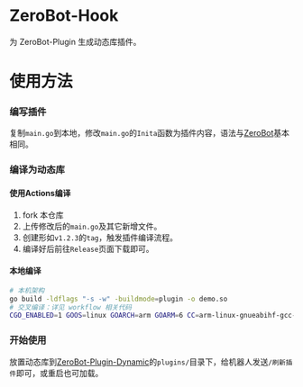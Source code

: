 # ZeroBot-Hook
为 ZeroBot-Plugin 生成动态库插件。

# 使用方法
### 编写插件
复制`main.go`到本地，修改`main.go`的`Inita`函数为插件内容，语法与[ZeroBot](https://github.com/wdvxdr1123/ZeroBot)基本相同。
### 编译为动态库
#### 使用Actions编译
1. fork 本仓库
2. 上传修改后的`main.go`及其它新增文件。
3. 创建形如`v1.2.3`的`tag`，触发插件编译流程。
4. 编译好后前往`Release`页面下载即可。
#### 本地编译
```bash
# 本机架构
go build -ldflags "-s -w" -buildmode=plugin -o demo.so
# 交叉编译：详见 workflow 相关代码
CGO_ENABLED=1 GOOS=linux GOARCH=arm GOARM=6 CC=arm-linux-gnueabihf-gcc-9 CXX=g++-9-arm-linux-gnueabihf go build -ldflags="-s -w" -buildmode=plugin -o artifacts/zbpd-linux-armv6
```
### 开始使用
放置动态库到[ZeroBot-Plugin-Dynamic](https://github.com/FloatTech/ZeroBot-Plugin-Dynamic)的`plugins/`目录下，给机器人发送`/刷新插件`即可，或重启也可加载。
